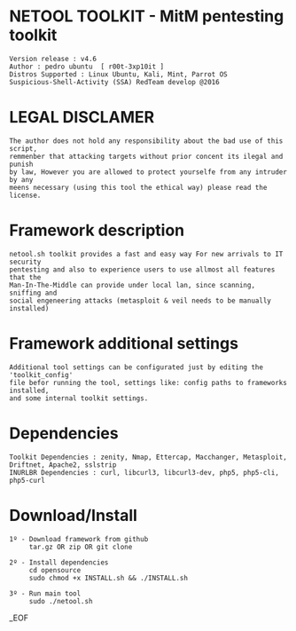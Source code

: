 # NETOOL TOOLKIT - MitM pentesting toolkit
    Version release : v4.6
    Author : pedro ubuntu  [ r00t-3xp10it ]
    Distros Supported : Linux Ubuntu, Kali, Mint, Parrot OS
    Suspicious-Shell-Activity (SSA) RedTeam develop @2016

# LEGAL DISCLAMER
    The author does not hold any responsibility about the bad use of this script,
    remmenber that attacking targets without prior concent its ilegal and punish
    by law, However you are allowed to protect yourselfe from any intruder by any
    meens necessary (using this tool the ethical way) please read the license.



# Framework description
    netool.sh toolkit provides a fast and easy way For new arrivals to IT security
    pentesting and also to experience users to use allmost all features that the
    Man-In-The-Middle can provide under local lan, since scanning, sniffing and
    social engeneering attacks (metasploit & veil needs to be manually installed)

# Framework additional settings
    Additional tool settings can be configurated just by editing the 'toolkit_config'
    file befor running the tool, settings like: config paths to frameworks installed,
    and some internal toolkit settings.

# Dependencies
    Toolkit Dependencies : zenity, Nmap, Ettercap, Macchanger, Metasploit, Driftnet, Apache2, sslstrip
    INURLBR Dependencies : curl, libcurl3, libcurl3-dev, php5, php5-cli, php5-curl 



# Download/Install
    1º - Download framework from github
         tar.gz OR zip OR git clone

    2º - Install dependencies
         cd opensource
         sudo chmod +x INSTALL.sh && ./INSTALL.sh

    3º - Run main tool
         sudo ./netool.sh


_EOF
